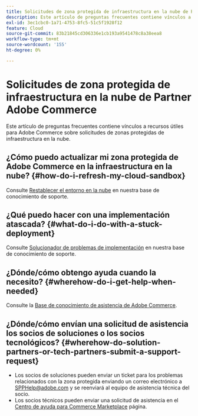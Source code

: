 ```yaml
---
title: Solicitudes de zona protegida de infraestructura en la nube de Partner Adobe Commerce
description: Este artículo de preguntas frecuentes contiene vínculos a recursos útiles para Adobe Commerce sobre solicitudes de zonas protegidas de infraestructura en la nube.
exl-id: 3ec1cbc0-1a71-4753-8fc5-51c5f1928f12
feature: Cloud
source-git-commit: 83b21845cd306336e1cb193a9541478c8a38eea8
workflow-type: tm+mt
source-wordcount: '155'
ht-degree: 0%

---
```


# Solicitudes de zona protegida de infraestructura en la nube de Partner Adobe Commerce

Este artículo de preguntas frecuentes contiene vínculos a recursos útiles para Adobe Commerce sobre solicitudes de zonas protegidas de infraestructura en la nube.

## ¿Cómo puedo actualizar mi zona protegida de Adobe Commerce en la infraestructura en la nube? {#how-do-i-refresh-my-cloud-sandbox}

Consulte [Restablecer el entorno en la nube](/help/how-to/general/reset-environment-on-cloud.md) en nuestra base de conocimiento de soporte.

## ¿Qué puedo hacer con una implementación atascada? {#what-do-i-do-with-a-stuck-deployment}

Consulte [Solucionador de problemas de implementación](/help/troubleshooting/deployment/magento-deployment-troubleshooter.md) en nuestra base de conocimiento de soporte.

## ¿Dónde/cómo obtengo ayuda cuando la necesito? {#wherehow-do-i-get-help-when-needed}

Consulte la [Base de conocimiento de asistencia de Adobe Commerce](https://support.magento.com/hc/en-us).

## ¿Dónde/cómo envían una solicitud de asistencia los socios de soluciones o los socios tecnológicos? {#wherehow-do-solution-partners-or-tech-partners-submit-a-support-request}

* Los socios de soluciones pueden enviar un ticket para los problemas relacionados con la zona protegida enviando un correo electrónico a [SPPHelp@adobe.com](mailto:SPPHelp@adobe.com) y se reenviará al equipo de asistencia técnica del socio.
* Los socios técnicos pueden enviar una solicitud de asistencia en el [Centro de ayuda para Commerce Marketplace](https://marketplacesupport.magento.com/hc/en-us/requests) página.
